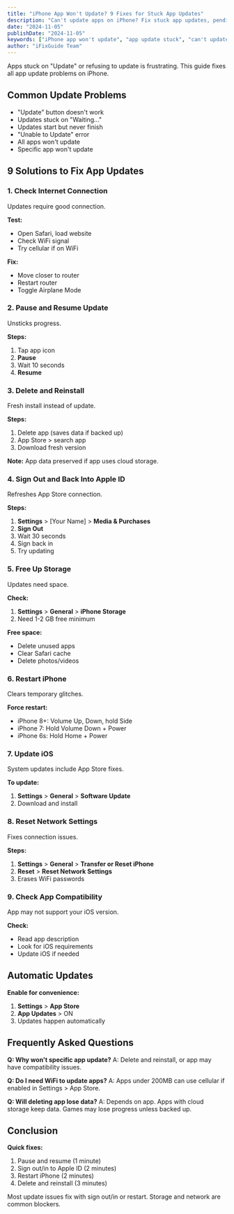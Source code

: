 ```yaml
---
title: "iPhone App Won't Update? 9 Fixes for Stuck App Updates"
description: "Can't update apps on iPhone? Fix stuck app updates, pending downloads, and App Store update problems with our troubleshooting guide."
date: "2024-11-05"
publishDate: "2024-11-05"
keywords: ["iPhone app won't update", "app update stuck", "can't update apps", "app update pending", "fix app updates"]
author: "iFixGuide Team"
---
```


Apps stuck on "Update" or refusing to update is frustrating. This guide fixes all app update problems on iPhone.

## Common Update Problems

- "Update" button doesn't work
- Updates stuck on "Waiting..."
- Updates start but never finish
- "Unable to Update" error
- All apps won't update
- Specific app won't update

## 9 Solutions to Fix App Updates

### 1. Check Internet Connection

Updates require good connection.

**Test:**
- Open Safari, load website
- Check WiFi signal
- Try cellular if on WiFi

**Fix:**
- Move closer to router
- Restart router
- Toggle Airplane Mode

### 2. Pause and Resume Update

Unsticks progress.

**Steps:**
1. Tap app icon
2. **Pause**
3. Wait 10 seconds
4. **Resume**

### 3. Delete and Reinstall

Fresh install instead of update.

**Steps:**
1. Delete app (saves data if backed up)
2. App Store > search app
3. Download fresh version

**Note:** App data preserved if app uses cloud storage.

### 4. Sign Out and Back Into Apple ID

Refreshes App Store connection.

**Steps:**
1. **Settings** > [Your Name] > **Media & Purchases**
2. **Sign Out**
3. Wait 30 seconds
4. Sign back in
5. Try updating

### 5. Free Up Storage

Updates need space.

**Check:**
1. **Settings** > **General** > **iPhone Storage**
2. Need 1-2 GB free minimum

**Free space:**
- Delete unused apps
- Clear Safari cache
- Delete photos/videos

### 6. Restart iPhone

Clears temporary glitches.

**Force restart:**
- iPhone 8+: Volume Up, Down, hold Side
- iPhone 7: Hold Volume Down + Power
- iPhone 6s: Hold Home + Power

### 7. Update iOS

System updates include App Store fixes.

**To update:**
1. **Settings** > **General** > **Software Update**
2. Download and install

### 8. Reset Network Settings

Fixes connection issues.

**Steps:**
1. **Settings** > **General** > **Transfer or Reset iPhone**
2. **Reset** > **Reset Network Settings**
3. Erases WiFi passwords

### 9. Check App Compatibility

App may not support your iOS version.

**Check:**
- Read app description
- Look for iOS requirements
- Update iOS if needed

## Automatic Updates

**Enable for convenience:**
1. **Settings** > **App Store**
2. **App Updates** > ON
3. Updates happen automatically

## Frequently Asked Questions

**Q: Why won't specific app update?**
A: Delete and reinstall, or app may have compatibility issues.

**Q: Do I need WiFi to update apps?**
A: Apps under 200MB can use cellular if enabled in Settings > App Store.

**Q: Will deleting app lose data?**
A: Depends on app. Apps with cloud storage keep data. Games may lose progress unless backed up.

## Conclusion

**Quick fixes:**
1. Pause and resume (1 minute)
2. Sign out/in to Apple ID (2 minutes)
3. Restart iPhone (2 minutes)
4. Delete and reinstall (3 minutes)

Most update issues fix with sign out/in or restart. Storage and network are common blockers.


